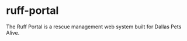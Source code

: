 ruff-portal
===========
The Ruff Portal is a rescue management web system built for Dallas Pets Alive.
